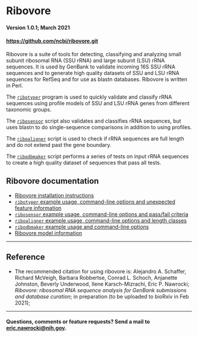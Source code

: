 # Ribovore <a name="top"></a>
#### Version 1.0.1; March 2021
#### https://github.com/ncbi/ribovore.git

Ribovore is a suite of tools for detecting, classifying and analyzing
small subunit ribosomal RNA (SSU rRNA) and large subunit (LSU) rRNA
sequences. It is used by GenBank to validate incoming 16S SSU rRNA
sequences and to generate high quality datasets of SSU and LSU rRNA
sequences for RefSeq and for use as blastn databases. Ribovore is
written in Perl.

The [`ribotyper`](documentation/ribotyper.md#top) program is used to
quickly validate and classify rRNA sequences using profile models of
SSU and LSU rRNA genes from different taxonomic groups.

The [`ribosensor`](documentation/ribosensor.md#top) script also
validates and classifies rRNA sequences, but uses blastn to do
single-sequence comparisons in addition to using profiles.

The [`riboaligner`](documentation/riboaligner.md#top) script is used
to check if rRNA sequences are full length and do not extend past the
gene boundary.

The [`ribodbmaker`](documentation/ribodbmaker.md#top) script performs
a series of tests on input rRNA sequences to create a high quality dataset
of sequences that pass all tests.

## <a name="documentation"></a> Ribovore documentation 

* [Ribovore installation instructions](documentation/install.md#top)
* [`ribotyper` example usage, command-line options and unexpected feature information](documentation/ribotyper.md#top)
* [`ribosensor` example usage, command-line options and pass/fail criteria](documentation/ribosensor.md#top)
* [`riboaligner` example usage, command-line options and length classes](documentation/riboaligner.md#top)
* [`ribodbmaker` example usage and command-line options](documentation/ribodbmaker.md#top)
* [Ribovore model information](documentation/models.md#top)

---

## Reference <a name="reference"></a>
* The recommended citation for using ribovore is:
  Alejandro A. Schaffer, Richard McVeigh, Barbara Robbertse,
  Conrad L. Schoch, Anjanette Johnston, Beverly Underwood, Ilene Karsch-Mizrachi, Eric P.
  Nawrocki; *Ribovore: ribosomal RNA sequence analysis for GenBank submissions and database curation*;
  in preparation (to be uploaded to bioRxiv in Feb 2021);

---

#### Questions, comments or feature requests? Send a mail to eric.nawrocki@nih.gov.
